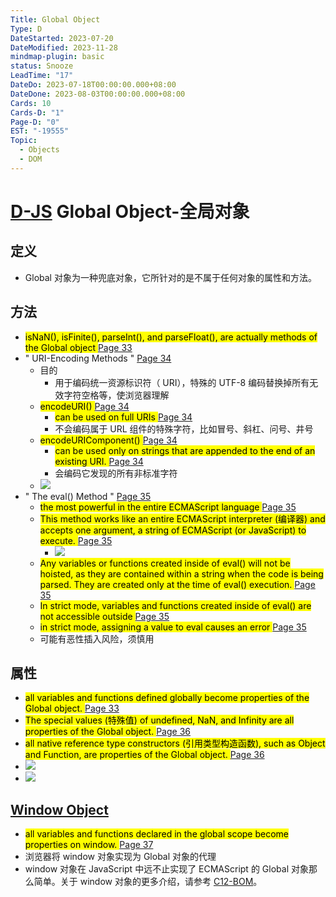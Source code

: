```yaml
---
Title: Global Object
Type: D
DateStarted: 2023-07-20
DateModified: 2023-11-28
mindmap-plugin: basic
status: Snooze
LeadTime: "17"
DateDo: 2023-07-18T00:00:00.000+08:00
DateDone: 2023-08-03T00:00:00.000+08:00
Cards: 10
Cards-D: "1"
Page-D: "0"
EST: "-19555"
Topic:
  - Objects
  - DOM
---
```


# [D-JS](O-JS.md) Global Object-全局对象

## 定义
- Global 对象为一种兜底对象，它所针对的是不属于任何对象的属性和方法。

## 方法
- <mark class="hltr-yellow "> isNaN(), isFinite(), parseInt(), and parseFloat(), are actually methods of the Global object </mark> [Page 33](zotero://open-pdf/library/items/6CRSJHBD?page=33&annotation=ABW2SKGC)
- " URI-Encoding Methods " [Page 34 ](zotero://open-pdf/library/items/6CRSJHBD?page=34&annotation=BIEWLRJK)
    - 目的
        - 用于编码统一资源标识符（ URI），特殊的 UTF-8 编码替换掉所有无效字符空格等，使浏览器理解
    - <mark class="hltr-orange "> encodeURI() </mark> [Page 34](zotero://open-pdf/library/items/6CRSJHBD?page=34&annotation=XCVEE45A)
        - <mark class="hltr-yellow "> can be used on full URIs </mark> [Page 34](zotero://open-pdf/library/items/6CRSJHBD?page=34&annotation=HRFMTER3)
        - 不会编码属于 URL 组件的特殊字符，比如冒号、斜杠、问号、井号
    - <mark class="hltr-orange "> encodeURIComponent() </mark> [Page 34](zotero://open-pdf/library/items/6CRSJHBD?page=34&annotation=PSMZMJFT)
        - <mark class="hltr-yellow "> can be used only on strings that are appended to the end of an existing URI. </mark> [Page 34](zotero://open-pdf/library/items/6CRSJHBD?page=34&annotation=WIIIR3U7)
        - 会编码它发现的所有非标准字符
    - ![](C05BasicReferenceTypes-34-x67-y372.png)
- " The eval() Method " [Page 35 ](zotero://open-pdf/library/items/6CRSJHBD?page=35&annotation=NS6GEF6L)
    - <mark class="hltr-yellow "> the most powerful in the entire ECMAScript language </mark> [Page 35](zotero://open-pdf/library/items/6CRSJHBD?page=35&annotation=JGCRMSIN)
    - <mark class="hltr-yellow "> This method works like an entire ECMAScript interpreter (编译器) and accepts one argument, a string of ECMAScript (or JavaScript) to execute. </mark> [Page 35](zotero://open-pdf/library/items/6CRSJHBD?page=35&annotation=TWFAMZNI)
        - ![](Paste%20image%201691042433344image.png)
    - <mark class="hltr-yellow "> Any variables or functions created inside of eval() will not be hoisted, as they are contained within a string when the code is being parsed. They are created only at the time of eval() execution. </mark> [Page 35](zotero://open-pdf/library/items/6CRSJHBD?page=35&annotation=CNZN5I4P)
    - <mark class="hltr-yellow "> In strict mode, variables and functions created inside of eval() are not accessible outside </mark> [Page 35](zotero://open-pdf/library/items/6CRSJHBD?page=35&annotation=53T4MEWE)
    - <mark class="hltr-yellow "> in strict mode, assigning a value to eval causes an error </mark> [Page 35](zotero://open-pdf/library/items/6CRSJHBD?page=35&annotation=WSU33BJR)
    - 可能有恶性插入风险，须慎用

## 属性
- <mark class="hltr-yellow "> all variables and functions defined globally become properties of the Global object. </mark> [Page 33](zotero://open-pdf/library/items/6CRSJHBD?page=33&annotation=HDRRTNBQ)
- <mark class="hltr-yellow "> The special values (特殊值) of undefined, NaN, and Infinity are all properties of the Global object. </mark> [Page 36](zotero://open-pdf/library/items/6CRSJHBD?page=36&annotation=EGQ64LRG)
- <mark class="hltr-yellow "> all native reference type constructors (引用类型构造函数), such as Object and Function, are properties of the Global object. </mark> [Page 36](zotero://open-pdf/library/items/6CRSJHBD?page=36&annotation=887UPYMD)
- ![](Paste%20image%201691042774125image.png)
- ![](Paste%20image%201691042785602image.png)

## [Window Object](Window%20Object.md)
- <mark class="hltr-yellow "> all variables and functions declared in the global scope become properties on window. </mark> [Page 37](zotero://open-pdf/library/items/6CRSJHBD?page=37&annotation=PRVS9N8H)
- 浏览器将 window 对象实现为 Global 对象的代理
- window 对象在 JavaScript 中远不止实现了 ECMAScript 的 Global 对象那么简单。关于 window 对象的更多介绍，请参考 [C12-BOM](C12-BOM.md)。